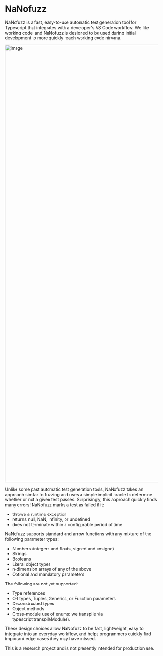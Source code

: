 # NaNofuzz
NaNofuzz is a fast, easy-to-use automatic test generation tool for Typescript that integrates with a developer's VS Code workflow.  We like working code, and NaNofuzz is designed to be used during initial development to more quickly reach working code nirvana.

<img width="1440" alt="image" src="https://user-images.githubusercontent.com/22134678/182907479-01dcf1dc-de09-4d55-af56-1837639d78af.png">

Unlike some past automatic test generation tools, NaNofuzz takes an approach similar to fuzzing and uses a simple implicit oracle to determine whether or not a given test passes. Surprisingly, this approach quickly finds many errors! NaNofuzz marks a test as failed if it:
 - throws a runtime exception
 - returns null, NaN, Infinity, or undefined
 - does not terminate within a configurable period of time

NaNofuzz supports standard and arrow functions with any mixture of the following parameter types:
 - Numbers (integers and floats, signed and unsigne)
 - Strings
 - Booleans
 - Literal object types
 - n-dimension arrays of any of the above
 - Optional and mandatory parameters

The following are not yet supported:
 - Type references
 - OR types, Tuples, Generics, or Function parameters
 - Deconstructed types
 - Object methods
 - Cross-module use of enums: we transpile via typescript.transpileModule().

These design choices allow NaNofuzz to be fast, lightweight, easy to integrate into an everyday workflow, and helps programmers quickly find important edge cases they may have missed.

This is a research project and is not presently intended for production use.  